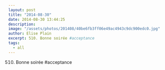 ```yaml
---
layout: post
title: "2014-08-30"
date: 2014-08-30 13:44:25
description: 
image: "/assets/photos/201408/40be6fb3ff06e49ac4943c9dc900edc0.jpg"
author: Elise Plain
excerpt: 510. Bonne soirée #acceptance
tags: 
  - all
---
```


510. Bonne soirée #acceptance
<p></p>
